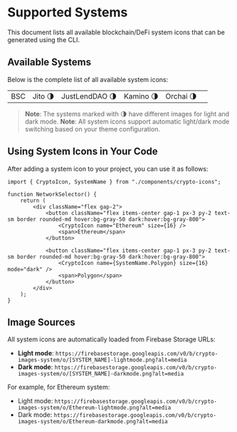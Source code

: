 # Supported Systems

This document lists all available blockchain/DeFi system icons that can be generated using the CLI.

## Available Systems

Below is the complete list of all available system icons:

|     |         |                |           |           |     |
| :-- | :------ | :------------- | :-------- | :-------- | :-- |
| BSC | Jito 🌗 | JustLendDAO 🌗 | Kamino 🌗 | Orchai 🌗 |     |

> **Note**: The systems marked with 🌗 have different images for light and dark mode.
> **Note**: All system icons support automatic light/dark mode switching based on your theme configuration.

## Using System Icons in Your Code

After adding a system icon to your project, you can use it as follows:

```tsx
import { CryptoIcon, SystemName } from "./components/crypto-icons";

function NetworkSelector() {
    return (
        <div className="flex gap-2">
            <button className="flex items-center gap-1 px-3 py-2 text-sm border rounded-md hover:bg-gray-50 dark:hover:bg-gray-800">
                <CryptoIcon name="Ethereum" size={16} />
                <span>Ethereum</span>
            </button>

            <button className="flex items-center gap-1 px-3 py-2 text-sm border rounded-md hover:bg-gray-50 dark:hover:bg-gray-800">
                <CryptoIcon name={SystemName.Polygon} size={16} mode="dark" />
                <span>Polygon</span>
            </button>
        </div>
    );
}
```

## Image Sources

All system icons are automatically loaded from Firebase Storage URLs:

-   **Light mode**: `https://firebasestorage.googleapis.com/v0/b/crypto-images-system/o/[SYSTEM_NAME]-lightmode.png?alt=media`
-   **Dark mode**: `https://firebasestorage.googleapis.com/v0/b/crypto-images-system/o/[SYSTEM_NAME]-darkmode.png?alt=media`

For example, for Ethereum system:

-   Light mode: `https://firebasestorage.googleapis.com/v0/b/crypto-images-system/o/Ethereum-lightmode.png?alt=media`
-   Dark mode: `https://firebasestorage.googleapis.com/v0/b/crypto-images-system/o/Ethereum-darkmode.png?alt=media`
